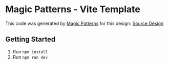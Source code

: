 # Magic Patterns - Vite Template

This code was generated by [Magic Patterns](https://magicpatterns.com) for this design: [Source Design](https://www.magicpatterns.com/c/szmhqdqwc7ittniltohrf9)

## Getting Started

1. Run `npm install`
2. Run `npm run dev`
